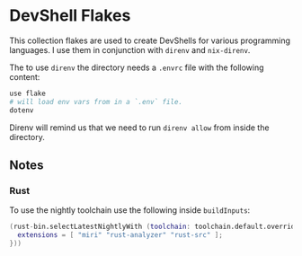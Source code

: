 # DevShell Flakes

This collection flakes are used to create DevShells for various programming languages. I use them in conjunction with `direnv` and `nix-direnv`.

The to use `direnv` the directory needs a `.envrc` file with the following content:

```bash
use flake
# will load env vars from in a `.env` file.
dotenv
```

Direnv will remind us that we need to run `direnv allow` from inside the directory.

## Notes

### Rust

To use the nightly toolchain use the following inside `buildInputs`:

```nix
(rust-bin.selectLatestNightlyWith (toolchain: toolchain.default.override {
  extensions = [ "miri" "rust-analyzer" "rust-src" ];
}))
```

